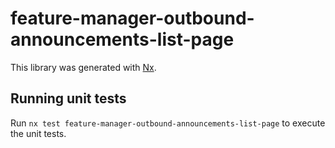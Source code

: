 # feature-manager-outbound-announcements-list-page

This library was generated with [Nx](https://nx.dev).

## Running unit tests

Run `nx test feature-manager-outbound-announcements-list-page` to execute the unit tests.
